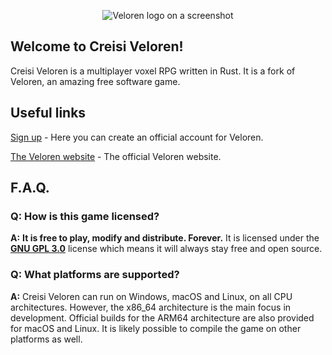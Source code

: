 <p align="center">
	<img alt="Veloren logo on a screenshot" src="https://cdn.discordapp.com/attachments/541307708146581519/712295605170602075/logo.png">
</p>

## Welcome to Creisi Veloren!

Creisi Veloren is a multiplayer voxel RPG written in Rust. It is a fork of Veloren, an amazing free software game.

## Useful links

[Sign up](https://veloren.net/account/) - Here you can create an official account for Veloren.

[The Veloren website](https://veloren.net/) - The official Veloren website.

## F.A.Q.

### **Q:** How is this game licensed?

**A:** **It is free to play, modify and distribute. Forever.** It is licensed under the **[GNU GPL 3.0](https://www.gnu.org/licenses/gpl-3.0.txt)** license which means it will always stay free and open source.

### **Q:** What platforms are supported?

**A:** Creisi Veloren can run on Windows, macOS and Linux, on all CPU architectures. However, the x86_64 architecture is the main focus in development. Official builds for the ARM64 architecture are also provided for macOS and Linux. It is likely possible to compile the game on other platforms as well.

